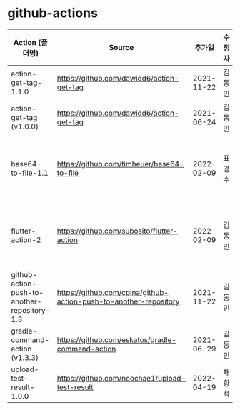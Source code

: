 # github-actions

| Action (폴더명)                                 | Source | 추가일        | 수정자 | 비고 |
|----------------------------------------------| --- |------------|-----| --- |
| action-get-tag-1.1.0                         | <https://github.com/dawidd6/action-get-tag> | 2021-11-22 | 김동민 | - |
| action-get-tag (v1.0.0)                      | <https://github.com/dawidd6/action-get-tag> | 2021-06-24 | 김동민 | - |
| base64-to-file-1.1                           | <https://github.com/timheuer/base64-to-file> | 2022-02-09 | 표경수 | 요청자: 표경수 |
| flutter-action-2                             | <https://github.com/subosito/flutter-action> | 2022-02-09 | 김동민 | 요청자: 표경수 |
| github-action-push-to-another-repository-1.3 | <https://github.com/cpina/github-action-push-to-another-repository> | 2021-11-22 | 김동민 | - |
| gradle-command-action (v1.3.3)               | <https://github.com/eskatos/gradle-command-action> | 2021-06-29 | 김동민 | - |
| upload-test-result-1.0.0               | <https://github.com/neochae1/upload-test-result> | 2022-04-19 | 채향석 | - |
